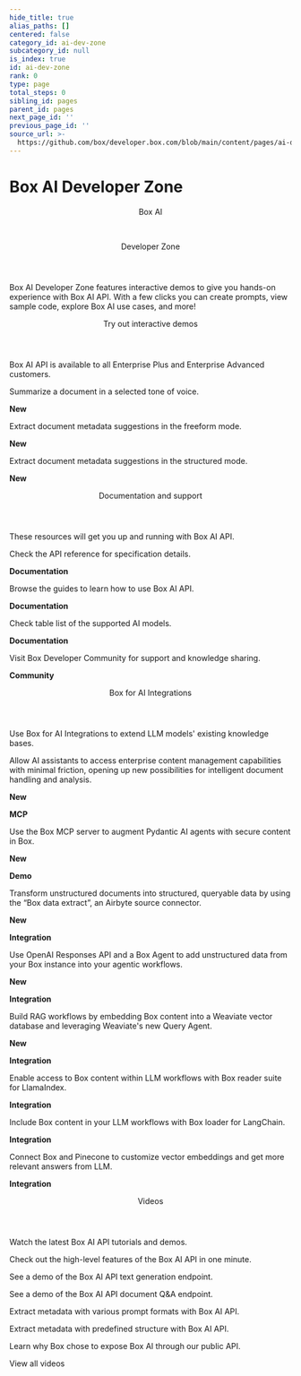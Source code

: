 ```yaml
---
hide_title: true
alias_paths: []
centered: false
category_id: ai-dev-zone
subcategory_id: null
is_index: true
id: ai-dev-zone
rank: 0
type: page
total_steps: 0
sibling_id: pages
parent_id: pages
next_page_id: ''
previous_page_id: ''
source_url: >-
  https://github.com/box/developer.box.com/blob/main/content/pages/ai-dev-zone/index.md
---
```

# Box AI Developer Zone

<Centered wide id="ai-developer-zone" >

<HeroImage type="AiDevZone" imageWidth="600" imageHeight="400">

<Header>

Box AI

</br>

Developer Zone

</Header>

Box AI Developer Zone features interactive
demos to give you hands-on experience with Box AI API.
With a few clicks you can create prompts,
view sample code, explore Box AI use cases, and more!

</HeroImage>

</Centered>

<Centered mid>

<Header centered>

Try out interactive demos

</Header>

Box AI API is available to all Enterprise Plus and Enterprise Advanced customers.

<TileGrid rows="4">

<Tile type="ai" title="Get a summary" href="/ai-dev-zone-summary">

Summarize a document in a selected tone of voice.

<strong style="background-color: #92e0c0">

New

</strong>

</Tile>

<Tile type="ai" title="Extract metadata" href="/ai-dev-zone-metadata">

Extract document metadata suggestions in the freeform mode.

<strong style="background-color: #92e0c0">

New

</strong>

</Tile>

<Tile type="ai" title="Extract structured metadata" href="/ai-dev-zone-metadata-structured">

Extract document metadata suggestions in the structured mode.

<strong style="background-color: #92e0c0">

New

</strong>

</Tile>

</TileGrid>

</Centered>

<Centered mid>

<Header>

Documentation and support

</Header>

<p style="text-align: left; margin-left: 0;">

These resources will get you up and running with Box AI API.

</p>

<TileGrid rows="4">

<Tile type="code-new" title="AI API reference" href="/reference/resources/ai-response/">

Check the API reference for specification details.

<strong style="background-color: #e8e8e8">

Documentation

</strong>

</Tile>

<Tile type="code-new" title="Developer guides" href="/guides/box-ai/">

Browse the guides to learn how to use Box AI API.

<strong style="background-color: #e8e8e8">

Documentation

</strong>

</Tile>

<Tile type="code-new" title="Supported AI models" href="/guides/box-ai/supported-models/">

Check table list of the supported AI models.

<strong style="background-color: #e8e8e8">

Documentation

</strong>

</Tile>

<Tile type="code-new" title="Support" href="https://community.box.com/">

Visit Box Developer Community for support and knowledge sharing.

<strong style="background-color: #e8e8e8">

Community

</strong>

</Tile>

</TileGrid>

</Centered>

<Centered mid>

<Header>

Box for AI Integrations

</Header>

<p style="text-align: left; margin-left: 0;">

Use Box for AI Integrations to extend LLM models' existing knowledge bases.

</p>

<TileGrid rows="4">

<Tile type="box-brown" title="Box MCP server" href="https://github.com/box-community/mcp-server-box?tab=readme-ov-file#mcp-server-box">

Allow AI assistants to access enterprise content management capabilities with minimal friction, opening up new possibilities for intelligent document handling and analysis.

<div>

<strong style="background-color: #92e0c0">

New

</strong>

<strong style="background-color: #e8e8e8">

MCP

</strong>

</div>

</Tile>

<Tile type="box-brown" title="Pydantic AI and Box MCP" href="https://github.com/box-community/box-mcp-pydantic-ai">

Use the Box MCP server to augment Pydantic AI agents with secure content in Box.

<strong style="background-color: #92e0c0">

New

</strong>

<strong style="background-color: #e8e8e8">

Demo

</strong>

</Tile>

<Tile type="box-brown" title="Airbyte" href="https://github.com/box-community/airbyte/blob/barduinor/source-box-devrel/docs/integrations/sources/box-data-extract.md">

Transform unstructured documents into structured, queryable data by using the “Box data extract”, an Airbyte source connector.

<div>

<strong style="background-color: #92e0c0">

New

</strong>

<strong style="background-color: #e8e8e8">

Integration

</strong>

</div>

</Tile>

<Tile type="box-brown" title="OpenAI" href="https://github.com/box-community/box-openai-responses-ai-agent">

Use OpenAI Responses API and a Box Agent to add unstructured data from your Box instance into your agentic workflows.

<div>

<strong style="background-color: #92e0c0">

New

</strong>

<strong style="background-color: #e8e8e8">

Integration

</strong>

</div>

</Tile>

<Tile type="box-brown" title="Weaviate" href="https://medium.com/box-developer-blog/weaviate-box-rag-recipe-with-weaviate-query-agent-1cb41cf9e68b">

Build RAG workflows by embedding Box content into a Weaviate vector database and leveraging Weaviate's new Query Agent.

<div>

<strong style="background-color: #92e0c0">

New

</strong>

<strong style="background-color: #e8e8e8">

Integration

</strong>

</div>

</Tile>

<Tile type="box-brown" title="LlamaIndex" href="https://github.com/run-llama/llama_index/tree/main/llama-index-integrations/readers/llama-index-readers-box#readme">

Enable access to Box content within LLM workflows with Box reader suite for LlamaIndex.

<strong style="background-color: #e8e8e8">

Integration

</strong>

</Tile>

<Tile type="box-brown" title="LangChain" href="https://python.langchain.com/docs/integrations/providers/box/">

Include Box content in your LLM workflows with Box loader for LangChain.

<strong style="background-color: #e8e8e8">

Integration

</strong>

</Tile>

<Tile type="box-brown" title="Pinecone" href="https://medium.com/box-developer-blog/demo-box-pinecone-f03783c412bb">

Connect Box and Pinecone to customize vector embeddings and get more relevant answers from LLM.

<strong style="background-color: #e8e8e8">

Integration

</strong>

</Tile>

</TileGrid>

</Centered>

<Centered mid>

<Header centered>

Videos

</Header>

Watch the latest Box AI API tutorials and demos.

<TileGrid rows="3">

<Tile image="AI-API" title="AI API overview" href="https://www.youtube.com/watch?v=amhOj0YRVRQ&list=PLCSEWOlbcUyI2ta24oRr75_4igvMzKJ9q">

Check out the high-level features of the Box AI API in one minute.

</Tile>

<Tile image="API-text-gen" title="Endpoint overview" href="https://www.youtube.com/watch?v=xxR8aF4r3g8&list=PLCSEWOlbcUyI2ta24oRr75_4igvMzKJ9q">

See a demo of the Box AI API text generation endpoint.

</Tile>

<Tile image="API-q&a" title="Endpoint overview" href="https://www.youtube.com/watch?v=UyKfacz6G9g&list=PLCSEWOlbcUyI2ta24oRr75_4igvMzKJ9q">

See a demo of the Box AI API document Q&A endpoint.

</Tile>

<Tile image="API-extract" title="Endpoint overview" href="https://www.youtube.com/watch?v=fijj0CX67c4&list=PLCSEWOlbcUyI2ta24oRr75_4igvMzKJ9q">

Extract metadata with various prompt formats with Box AI API.

</Tile>

<Tile image="API-extract-structured" title="Endpoint overview" href="https://www.youtube.com/watch?v=dU3oo4sHZt0&list=PLCSEWOlbcUyI2ta24oRr75_4igvMzKJ9q">

Extract metadata with predefined structure with Box AI API.

</Tile>

<Tile image="API-interview" title="Hear from Box CPO Diego Dugatkin" href="https://www.youtube.com/watch?v=NA4NiqBdSg4&t=2s">

Learn why Box chose to expose Box AI through our public API.

</Tile>

</TileGrid>

<More secondary="true" to='https://www.youtube.com/watch?v=amhOj0YRVRQ&list=PLCSEWOlbcUyI2ta24oRr75_4igvMzKJ9q' center>

View all videos

</More>

</Centered>